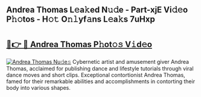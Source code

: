 ## Andrea Thomas L𝚎a𝚔ed N𝚞𝚍e - Part-xjE Vi𝚍𝚎o P𝚑𝚘tos - H𝚘𝚝 O𝚗𝚕yf𝚊ns L𝚎a𝚔s 7uHxp

# <h2><a href="http://kf97p8.oniu.top/?m=Andrea+Thomas">🔗👉 🔴 Andrea Thomas P𝚑ot𝚘𝚜 V𝚒d𝚎o</a></h2>

[![Andrea Thomas Nu𝚍e𝚜](https://i.imgur.com/0qMVB7G.gif)](http://kf97p8.oniu.top/?m=Andrea+Thomas)
Cybernetic artist and amusement giver Andrea Thomas, acclaimed for publishing dance and lifestyle tutorials through viral dance moves and short clips. Exceptional contortionist Andrea Thomas, famed for their remarkable abilities and accomplishments in contorting their body into various shapes.  
